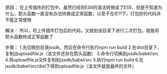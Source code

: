 原因：
   在上传插件的打包中，虽然已经将ES6的语法转换成了ES5，但是不知道为什么，箭头函数一直没有办法转换成正常函数，以至于在IE11下，打包好的代码并不能正常使用

解决：
   所以，将上传插件打包后的代码，又放到该目录下进行二次打包，就能将箭头函数转成正常函数了
   
步骤：
   1.先切换到目录jssdk，然后在命令行执行npm run build
   2.在dist目录下，复制出uploadfile.js（该文件还存在箭头函数）
   3.命令行切换到jssdk/babel/src
   4.将uploadfile.js文件复制到jssdk/babel/src
   5.执行npm run build
   6.在jssdk/babel/src/dist下得到uploadfile.js（该文件就是最终的文件）
   